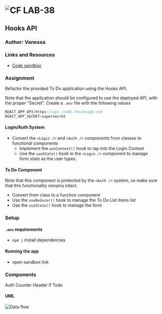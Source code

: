 ![CF](http://i.imgur.com/7v5ASc8.png) LAB-38
=================================================

##  Hooks API

### Author: Vanessa

### Links and Resources
* [Code sandbox](https://codesandbox.io/s/4lx3jly0r9)


### Assignment
Refactor the provided To Do application using the Hooks API.

Note that the application should be configured to use the deployed API, with the proper "Secret". Create a `.env` file with the following values

```javascript
REACT_APP_API=https://api-js401.herokuapp.com
REACT_APP_SECRET=supersecret
```

#### Login/Auth System
* Convert the `<Login />` and `<Auth />` components from classes to functional components
  * Implement the `useContext()` hook to tap into the Login Context
  * Use the `useState()` hook in the `<Login />` component to manage form state as the user types.

#### To Do Component
Note that this component is protected by the `<Auth />` system, so make sure that this functionality remains intact.

* Convert from class to a function component
* Use the `useReducer()` hook to manage the To Do List items list
* Use the `useState()` hook to manage the form
  
### Setup
#### `.env` requirements
* `npm i` install dependencies

#### Running the app
* open sandbox link

### Components
Auth
Counter
Header
If
Todo


#### UML
![Data flow](./uml.jpg)
